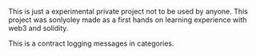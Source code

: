This is just a experimental private project not to be used by anyone. This project was sonlyoley made as a first hands on learning experience with web3 and solidity.

This is a contract logging messages in categories.
